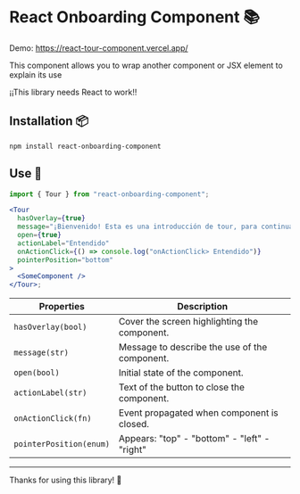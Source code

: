 # React Onboarding Component 📚

Demo: https://react-tour-component.vercel.app/

This component allows you to wrap another component or JSX element to explain its use

¡¡This library needs React to work!!

## Installation 📦

```CMD
npm install react-onboarding-component
```

## Use 🎢

```jsx
import { Tour } from "react-onboarding-component";

<Tour
  hasOverlay={true}
  message="¡Bienvenido! Esta es una introducción de tour, para continuar presione el botón Entendido."
  open={true}
  actionLabel="Entendido"
  onActionClick={() => console.log("onActionClick> Entendido")}
  pointerPosition="bottom"
>
  <SomeComponent />
</Tour>;
```

| Properties              | Description                                   |
| ----------------------- | --------------------------------------------- |
| `hasOverlay(bool)`      | Cover the screen highlighting the component.  |
| `message(str)`          | Message to describe the use of the component. |
| `open(bool)`            | Initial state of the component.               |
| `actionLabel(str)`      | Text of the button to close the component.    |
| `onActionClick(fn)`     | Event propagated when component is closed.    |
| `pointerPosition(enum)` | Appears: "top" - "bottom" - "left" - "right"  |

---

Thanks for using this library! 🚀
